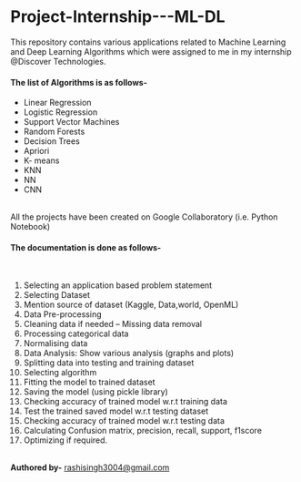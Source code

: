 # Project-Internship---ML-DL
This repository contains various applications related to Machine Learning and Deep Learning Algorithms which were assigned to me in my internship @Discover Technologies.
</br>
<h4>The list of Algorithms is as follows-</h4>
<ul>
<li>Linear Regression</li>
<li>Logistic Regression</li>
<li>Support Vector Machines</li>
<li>Random Forests</li>
<li>Decision Trees</li>
<li>Apriori</li>
<li>K- means</li>
<li>KNN</li>
<li>NN</li>
<li>CNN</li>
</ul>
</br>
All the projects have been created on Google Collaboratory (i.e. Python Notebook)
</br>
<h4>The documentation is done as follows-</h4>
</br>
<ol>
  <li>Selecting an application based problem statement</li>
  <li>Selecting Dataset</li>
  <li>Mention source of dataset (Kaggle, Data,world, OpenML)</li>
  <li>Data Pre-processing</li>
  <li>Cleaning data if needed – Missing data removal</li>
  <li>Processing categorical data</li>
  <li>Normalising data</li>
  <li>Data Analysis: Show various analysis (graphs and plots)</li>
  <li>Splitting data into testing and training dataset</li>
  <li>Selecting algorithm</li>
  <li>Fitting the model to trained dataset</li>
  <li>Saving the model (using pickle library)</li>
  <li>Checking accuracy of trained model w.r.t training data</li>
  <li>Test the trained saved model w.r.t testing dataset</li>
  <li>Checking accuracy of trained model w.r.t testing data</li>
  <li>Calculating Confusion matrix, precision, recall, support, f1score</li>
  <li>Optimizing if required.</li>
</ol>
</br>
<b>Authored by-</b> <a href="mailto:rashisingh3004@gmail.com">rashisingh3004@gmail.com</a>

